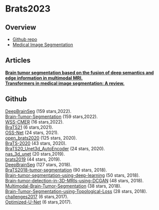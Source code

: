 # Brats2023

## Overview
- [Github repo](#Github)
- [Medical Image Segmentation](#Articles)

## Articles
[**Brain tumor segmentation based on the fusion of deep semantics and edge information in multimodal MRI.**](https://www.sciencedirect.com/science/article/abs/pii/S1566253522001981)<br>
[**Transformers in medical image segmentation: A review.**](https://www.sciencedirect.com/science/article/abs/pii/S1746809423002240)<br>

## Github
[DeepBrainSeg](https://github.com/koriavinash1/DeepBrainSeg) (159 stars,2022).<br>
[Brain-Tumor-Segmentation](https://github.com/Mehrdad-Noori/Brain-Tumor-Segmentation) (159 stars,2022).<br>
[WSS-CMER](https://github.com/gaurav104/WSS-CMER) (16 stars,2022).<br>
[BraTS21](https://github.com/Alxaline/BraTS21) (6 stars,2021).<br>
[OSS-Net](https://github.com/ChristophReich1996/OSS-Net) (24 stars, 2021).<br>
[open_brats2020](https://github.com/lescientifik/open_brats2020) (125 stars, 2020).<br>
[BraTS-2020](https://github.com/akhanss/BraTS-2020) (43 stars, 2020).<br>
[BraTS20_Unet3d_AutoEncoder](https://github.com/mandrakedrink/BraTS20_Unet3d_AutoEncoder) (24 stars, 2020).<br>
[nas_3d_unet](https://github.com/woodywff/nas_3d_unet) (20 stars,2019).<br>
[brats2019](https://github.com/lachinov/brats2019) (44 stars, 2019).<br>
[DeepBrainSeg](https://github.com/athon2/BraTS2018_NvNet) (127 stars, 2018).<br>
[BraTS2018-tumor-segmentation](https://github.com/pykao/BraTS2018-tumor-segmentation) (90 stars, 2018).<br>
[Brain-tumor-segmentation-using-deep-learning](https://github.com/polo8214/Brain-tumor-segmentation-using-deep-learning) (50 stars, 2018).<br>
[Brain-tumor-detection-in-3D-MRIs-using-DCGAN](https://github.com/SabareeshIyer/Brain-tumor-detection-in-3D-MRIs-using-DCGAN) (48 stars, 2018).<br>
[Multimodal-Brain-Tumor-Segmentation](https://github.com/as791/Multimodal-Brain-Tumor-Segmentation) (38 stars, 2018).<br>
[Brain-Tumor-Segmentation-using-Topological-Loss](https://github.com/charan223/Brain-Tumor-Segmentation-using-Topological-Loss) (28 stars, 2018).<br>
[challenges2017](https://github.com/marianocabezas/challenges2017) (6 stars,2017).<br>
[Optimized-U-Net](https://github.com/EverLookNeverSee/Optimized-U-Net) (6 stars,2017).<br>




